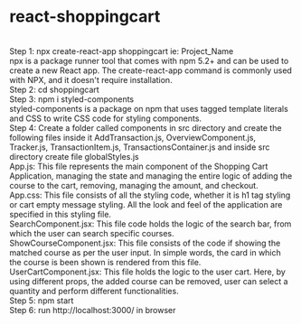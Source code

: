 # react-shoppingcart

<html>
  <br>
 Step 1: npx create-react-app shoppingcart ie: Project_Name
<br>
npx is a package runner tool that comes with npm 5.2+ and can be used to create a new React app. The create-react-app command is commonly used with NPX, and it doesn't require installation.
<br>
Step 2: cd shoppingcart
<br>
Step 3: npm i styled-components
<br>
styled-components is a package on npm that uses tagged template literals and CSS to write CSS code for styling components.
<br>
Step 4: Create a folder called components in src directory and create the following files inside it AddTransaction.js, OverviewComponent.js, Tracker.js, TransactionItem.js, TransactionsContainer.js and inside src directory create file globalStyles.js
<br>
App.js: This file represents the main component of the Shopping Cart Application, managing the state and managing the entire logic of adding the course to the cart, removing, managing the amount, and checkout.
<br>
App.css: This file consists of all the styling code, whether it is h1 tag styling or cart empty message styling. All the look and feel of the application are specified in this styling file.
<br>
SearchComponent.jsx: This file code holds the logic of the search bar, from which the user can search specific courses.
<br>
ShowCourseComponent.jsx: This file consists of the code if showing the matched course as per the user input. In simple words, the card in which the course is been shown is rendered from this file.
<br>
UserCartComponent.jsx: This file holds the logic to the user cart. Here, by using different props, the added course can be removed, user can select a quantity and perform different functionalities.
<br>
Step 5: npm start
<br>
Step 6: run http://localhost:3000/ in browser
<br>

</html>
